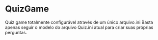 # QuizGame
Quiz game totalmente configurável através de um único arquivo.ini
Basta apenas seguir o modelo do arquivo Quiz.ini atual para criar suas próprias perguntas.
